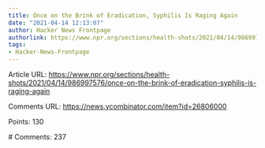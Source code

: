 ```yaml
---
title: Once on the Brink of Eradication, Syphilis Is Raging Again
date: "2021-04-14 12:13:07"
author: Hacker News Frontpage
authorlink: https://www.npr.org/sections/health-shots/2021/04/14/986997576/once-on-the-brink-of-eradication-syphilis-is-raging-again
tags:
- Hacker-News-Frontpage
---
```


<p>Article URL: <a href="https://www.npr.org/sections/health-shots/2021/04/14/986997576/once-on-the-brink-of-eradication-syphilis-is-raging-again">https://www.npr.org/sections/health-shots/2021/04/14/986997576/once-on-the-brink-of-eradication-syphilis-is-raging-again</a></p>
<p>Comments URL: <a href="https://news.ycombinator.com/item?id=26806000">https://news.ycombinator.com/item?id=26806000</a></p>
<p>Points: 130</p>
<p># Comments: 237</p>
